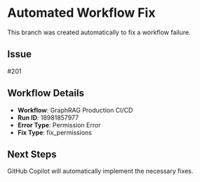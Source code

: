 # Automated Workflow Fix

This branch was created automatically to fix a workflow failure.

## Issue

#201

## Workflow Details

- **Workflow**: GraphRAG Production CI/CD
- **Run ID**: 18981857977
- **Error Type**: Permission Error
- **Fix Type**: fix_permissions

## Next Steps

GitHub Copilot will automatically implement the necessary fixes.

